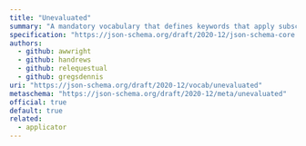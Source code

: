 ```yaml
---
title: "Unevaluated"
summary: "A mandatory vocabulary that defines keywords that apply subschemas to array items or object properties that have not been successfully evaluated against any dynamic-scope subschema of any adjacent keywords."
specification: "https://json-schema.org/draft/2020-12/json-schema-core.html#section-11"
authors:
  - github: awwright
  - github: handrews
  - github: relequestual
  - github: gregsdennis
uri: "https://json-schema.org/draft/2020-12/vocab/unevaluated"
metaschema: "https://json-schema.org/draft/2020-12/meta/unevaluated"
official: true
default: true
related:
  - applicator
---
```

